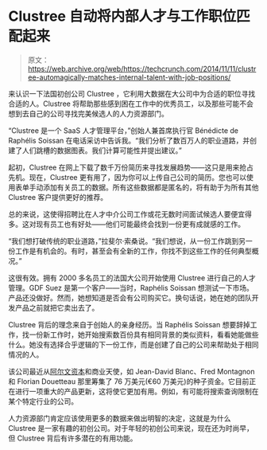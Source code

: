 # Clustree 自动将内部人才与工作职位匹配起来

> 原文：<https://web.archive.org/web/https://techcrunch.com/2014/11/11/clustree-automagically-matches-internal-talent-with-job-positions/>

来认识一下法国初创公司 Clustree ，它利用大数据在大公司中为合适的职位寻找合适的人。Clustree 将帮助那些感到困在工作中的优秀员工，以及那些可能不会想到去自己的公司寻找完美候选人的人力资源部门。

“Clustree 是一个 SaaS 人才管理平台，”创始人兼首席执行官 Bénédicte de Raphélis Soissan 在电话采访中告诉我。“我们分析了数百万人的职业道路，并创建了人们跳槽的数据图表。我们计算可能性并提出建议。”

起初，Clustree 在网上下载了数千万份简历来寻找发展趋势——这只是用来抢占先机。现在，Clustree 更有用了，因为你可以上传自己公司的简历。您也可以使用表单手动添加有关员工的数据。所有这些数据都是匿名的，将有助于为所有其他 Clustree 客户提供更好的推荐。

总的来说，这使得招聘比在人才中介公司工作或花无数时间面试候选人要便宜得多。这对现有员工也有好处——他们可能最终会找到一份更有成就感的工作。

“我们想打破传统的职业道路，”拉斐尔·索桑说。“我们想说，从一份工作跳到另一份工作是有机会的。有时，甚至会有全新的工作，你找不到这些工作的任何典型概况。”

这很有效。拥有 2000 多名员工的法国大公司开始使用 Clustree 进行自己的人才管理。GDF Suez 是第一个客户——当时，Raphélis Soissan 想测试一下市场。产品还没做好。然而，她想知道是否会有公司购买它。换句话说，她在她的团队开发产品之前就把它卖出去了。

Clustree 背后的理念来自于创始人的亲身经历。当 Raphélis Soissan 想要辞掉工作，找一份新工作时，她开始搜索数百份具有相同背景的类似资料，看看她能做些什么。她没有选择合乎逻辑的下一份工作，而是创建了自己的公司来帮助处于相同情况的人。

该公司最近从[阿尔文资本](https://web.archive.org/web/20230405231007/http://www.crunchbase.com/organization/alven-capital)和商业天使，如 Jean-David Blanc、Fred Montagnon 和 Florian Douetteau 那里筹集了 76 万美元(€60 万美元)的种子资金。它目前正在进行一项重大的产品更新，这将使它更加有用。例如，有可能将搜索查询限制在某个特定行业的公司。

人力资源部门肯定应该使用更多的数据来做出明智的决定，这就是为什么 Clustree 是一家有趣的初创公司。对于年轻的初创公司来说，现在还为时尚早，但 Clustree 背后有许多潜在的有用功能。